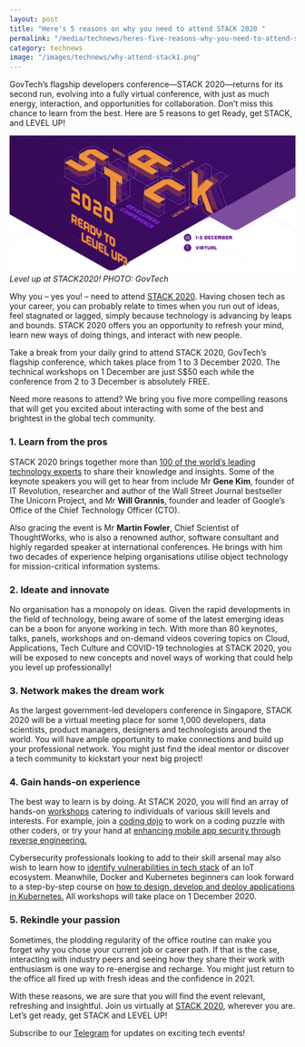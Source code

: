 ```yaml
---
layout: post
title: "Here's 5 reasons on why you need to attend STACK 2020 "
permalink: "/media/technews/heres-five-reasons-why-you-need-to-attend-stack2020"
category: technews
image: "/images/technews/why-attend-stack1.png"
---
```


GovTech’s flagship developers conference—STACK 2020—returns for its second run, evolving into a fully virtual conference, with just as much energy, interaction, and opportunities for collaboration. Don’t miss this chance to learn from the best. Here are 5 reasons to get Ready, get STACK, and LEVEL UP!

![STACK2020, COME AND LEVEL UP!!](/images/technews/why-attend-stack1.png)
*Level up at STACK2020! PHOTO: GovTech*

Why you – yes you! – need to attend [STACK 2020](https://www.stack.gov.sg/?utm_source=govtech&utm_medium=website&utm_campaign=stack2020&utm_content=technews). Having chosen tech as your career, you can probably relate to times when you run out of ideas, feel stagnated or lagged, simply because technology is advancing by leaps and bounds. STACK 2020 offers you an opportunity to refresh your mind, learn new ways of doing things, and interact with new people. 

Take a break from your daily grind to attend STACK 2020, GovTech’s flagship conference, which takes place from 1 to 3 December 2020. The technical workshops on 1 December are just S$50 each while the conference from 2 to 3 December is absolutely FREE. 

Need more reasons to attend? We bring you five more compelling reasons that will get you excited about interacting with some of the best and brightest in the global tech community.


### **1. Learn from the pros**

STACK 2020 brings together more than [100 of the world’s leading technology experts](https://www.stack.gov.sg/speakers) to share their knowledge and insights. Some of the keynote speakers you will get to hear from include Mr **Gene Kim**, founder of IT Revolution, researcher and author of the Wall Street Journal bestseller The Unicorn Project, and Mr **Will Grannis**, founder and leader of Google’s Office of the Chief Technology Officer (CTO). 

Also gracing the event is Mr **Martin Fowler**, Chief Scientist of ThoughtWorks, who is also a renowned author, software consultant and highly regarded speaker at international conferences. He brings with him two decades of experience helping organisations utilise object technology for mission-critical information systems. 

### **2. Ideate and innovate**

No organisation has a monopoly on ideas. Given the rapid developments in the field of technology, being aware of some of the latest emerging ideas can be a boon for anyone working in tech. With more than 80 keynotes, talks, panels, workshops and on-demand videos covering topics on Cloud, Applications, Tech Culture and COVID-19 technologies at STACK 2020, you will be exposed to new concepts and novel ways of working that could help you level up professionally! 

### **3. Network makes the dream work**

As the largest government-led developers conference in Singapore, STACK 2020 will be a virtual meeting place for some 1,000 developers, data scientists, product managers, designers and technologists around the world. You will have ample opportunity to make connections and build up your professional network. You might just find the ideal mentor or discover a tech community to kickstart your next big project!

### **4. Gain hands-on experience**

The best way to learn is by doing. At STACK 2020, you will find an array of hands-on [workshops](https://www.stack.gov.sg/workshops) catering to individuals of various skill levels and interests. For example, join a [coding dojo](https://www.stack.gov.sg/workshops#workshop-a2) to work on a coding puzzle with other coders, or try your hand at [enhancing mobile app security through reverse engineering.](https://www.stack.gov.sg/workshops#workshop-p4)

Cybersecurity professionals looking to add to their skill arsenal may also wish to learn how to [identify vulnerabilities in tech stack](https://www.stack.gov.sg/workshops#workshop-a3) of an IoT ecosystem. Meanwhile, Docker and Kubernetes beginners can look forward to a step-by-step course on [how to design, develop and deploy applications in Kubernetes.](https://www.stack.gov.sg/workshops#workshop-a5) All workshops will take place on 1 December 2020. 


### **5. Rekindle your passion**
Sometimes, the plodding regularity of the office routine can make you forget why you chose your current job or career path. If that is the case, interacting with industry peers and seeing how they share their work with enthusiasm is one way to re-energise and recharge. You might just return to the office all fired up with fresh ideas and the confidence in 2021. 

With these reasons, we are sure that you will find the event relevant, refreshing and insightful. Join us virtually at [STACK 2020](https://www.stack.gov.sg/?utm_source=govtech&utm_medium=website&utm_campaign=stack2020&utm_content=technews), wherever you are. Let’s get ready, get STACK and LEVEL UP!


Subscribe to our [Telegram](https://go.gov.sg/stackxtelegram) for updates on exciting tech events!
